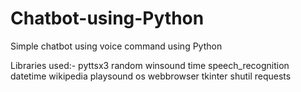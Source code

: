 # Chatbot-using-Python
Simple chatbot using voice command using Python

Libraries used:- 
pyttsx3
random
winsound
time
speech_recognition
datetime
wikipedia
playsound
os
webbrowser
tkinter
shutil
requests
